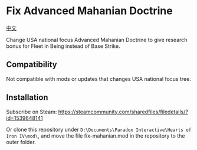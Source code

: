 # Fix Advanced Mahanian Doctrine

[中文](README.md)

Change USA national focus Advanced Mahanian Doctrine to give research bonus for Fleet in Being instead of Base Strike.

## Compatibility
Not compatible with mods or updates that changes USA national focus tree.

## Installation
Subscribe on Steam: https://steamcommunity.com/sharedfiles/filedetails/?id=1539648141

Or clone this repository under `D:\Documents\Paradox Interactive\Hearts of Iron IV\mod\`, and move the file fix-mahanian.mod in the repository to the outer folder.
